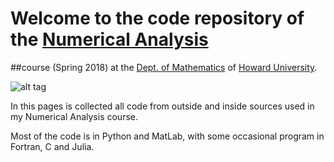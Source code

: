 # Welcome to the code repository of the [**Numerical Analysis**](http://helios.physics.howard.edu/~deleo/MATH247/)

##course (Spring 2018) at the [Dept. of Mathematics](http://coas.howard.edu/mathematics/) of [Howard University](https://www2.howard.edu/).

![alt tag](http://helios.physics.howard.edu/~deleo/scientific-computing.png)

In this pages is collected all code from outside and inside sources used in my Numerical Analysis course.

Most of the code is in Python and MatLab, with some occasional program in Fortran, C and Julia.